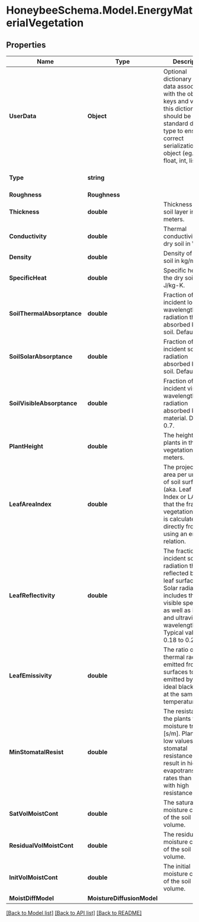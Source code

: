 
# HoneybeeSchema.Model.EnergyMaterialVegetation

## Properties

Name | Type | Description | Notes
------------ | ------------- | ------------- | -------------
**UserData** | **Object** | Optional dictionary of user data associated with the object.All keys and values of this dictionary should be of a standard data type to ensure correct serialization of the object (eg. str, float, int, list). | [optional] 
**Type** | **string** |  | [optional] [readonly] [default to "EnergyMaterialVegetation"]
**Roughness** | **Roughness** |  | [optional] 
**Thickness** | **double** | Thickness of the soil layer in meters. | [optional] [default to 0.1D]
**Conductivity** | **double** | Thermal conductivity of the dry soil in W/m-K. | [optional] [default to 0.35D]
**Density** | **double** | Density of the dry soil in kg/m3. | [optional] [default to 1100D]
**SpecificHeat** | **double** | Specific heat of the dry soil in J/kg-K. | [optional] [default to 1200D]
**SoilThermalAbsorptance** | **double** | Fraction of incident long wavelength radiation that is absorbed by the soil. Default: 0.9. | [optional] [default to 0.9D]
**SoilSolarAbsorptance** | **double** | Fraction of incident solar radiation absorbed by the soil. Default: 0.7. | [optional] [default to 0.7D]
**SoilVisibleAbsorptance** | **double** | Fraction of incident visible wavelength radiation absorbed by the material. Default: 0.7. | [optional] [default to 0.7D]
**PlantHeight** | **double** | The height of plants in the vegetation in meters. | [optional] [default to 0.2D]
**LeafAreaIndex** | **double** | The projected leaf area per unit area of soil surface (aka. Leaf Area Index or LAI). Note that the fraction of vegetation cover is calculated directly from LAI using an empirical relation. | [optional] [default to 1.0D]
**LeafReflectivity** | **double** | The fraction of incident solar radiation that is reflected by the leaf surfaces. Solar radiation includes the visible spectrum as well as infrared and ultraviolet wavelengths. Typical values are 0.18 to 0.25. | [optional] [default to 0.22D]
**LeafEmissivity** | **double** | The ratio of thermal radiation emitted from leaf surfaces to that emitted by an ideal black body at the same temperature. | [optional] [default to 0.95D]
**MinStomatalResist** | **double** | The resistance of the plants to moisture transport [s/m]. Plants with low values of stomatal resistance will result in higher evapotranspiration rates than plants with high resistance. | [optional] [default to 180D]
**SatVolMoistCont** | **double** | The saturation moisture content of the soil by volume. | [optional] [default to 0.3D]
**ResidualVolMoistCont** | **double** | The residual moisture content of the soil by volume. | [optional] [default to 0.01D]
**InitVolMoistCont** | **double** | The initial moisture content of the soil by volume. | [optional] [default to 0.01D]
**MoistDiffModel** | **MoistureDiffusionModel** |  | [optional] 

[[Back to Model list]](../README.md#documentation-for-models)
[[Back to API list]](../README.md#documentation-for-api-endpoints)
[[Back to README]](../README.md)

